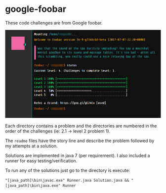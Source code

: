 # google-foobar

These code challenges are from Google foobar.

![google-foobar](./google-foobar.png)

Each directory contains a problem and the directories are numbered in the order of the challenges (ie: 2.1 -> level 2 problem 1).

The `readme` files have the story line and describe the problem followed by my attempts at a solution.


Solutions are implemented in java 7 (per requirement). I also included a runner for easy testing/verification.

To run any of the solutions just go to the directory is execute:

`"[java_path]\bin\javac.exe" Runner.java Solution.java && "[java_path]\bin\java.exe" Runner`
